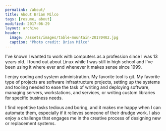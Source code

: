 ```yaml
---
permalink: /about/
title: About Brian Milco
tags: [resume, about]
modified: 2017-06-29
layout: archive
header:
  image: /assets/images/table-mountain-20170402.jpg
  caption: "Photo credit: Brian Milco"
---
```


I've known I wanted to work with computers as a profession since I was 13 years old.
I found out about Linux while I was still in high school and I've been using it where ever and whenever it makes sense since 1999.

I enjoy coding and system administration. My favorite tool is git. My favorite type of projects are software infrastructure projects, setting up the systems and tooling needed to ease the task of writing and deploying software, managing servers, workstations, and services, or writing custom libraries for specific business needs.

I find repetitive tasks tedious and boring, and it makes me happy when I can automate them, especially if it relieves someone of their drudge work. I also enjoy a challenge that engages me in the creative process of designing new or replacement systems.
